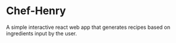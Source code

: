 # Chef-Henry
A simple interactive react web app that generates recipes based on ingredients input by the user.

